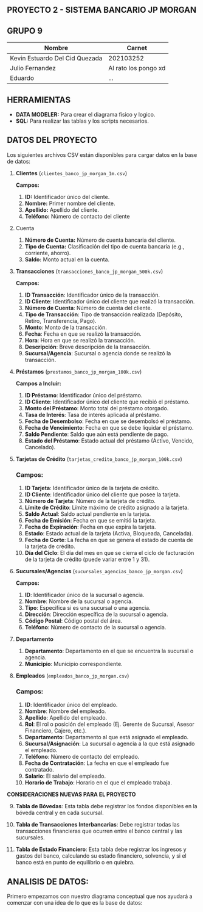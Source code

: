 

## PROYECTO 2 - SISTEMA BANCARIO JP MORGAN
## GRUPO 9
| Nombre | Carnet  |
|------------|------------|
| Kevin Estuardo Del Cid Quezada | 202103252 | 
| Julio Fernandez | Al rato los pongo xd | 
| Eduardo | ... | 

## HERRAMIENTAS
- **DATA MODELER:** Para crear el diagrama fisico y logico.
- **SQL:** Para realizar las tablas y los scripts necesarios.

## DATOS DEL PROYECTO
Los siguientes archivos CSV están disponibles para cargar datos en la base de datos:

1. **Clientes** (`clientes_banco_jp_morgan_1m.csv`)
    
    **Campos:**
    
    1. **ID:** Identificador único del cliente.
    2. **Nombre:** Primer nombre del cliente.
    3. **Apellido:** Apellido del cliente.
    4. **Teléfono:** Número de contacto del cliente
2. Cuenta
    1. **Número de Cuenta:** Número de cuenta bancaria del cliente.
    2. **Tipo de Cuenta:** Clasificación del tipo de cuenta bancaria (e.g., corriente, ahorro).
    3. **Saldo:** Monto actual en la cuenta.
3. **Transacciones** (`transacciones_banco_jp_morgan_500k.csv`)
    
    **Campos:**
    
    1. **ID Transacción**: Identificador único de la transacción.
    2. **ID Cliente**: Identificador único del cliente que realizó la transacción.
    3. **Número de Cuenta**: Número de cuenta del cliente.
    4. **Tipo de Transacción**: Tipo de transacción realizada (Depósito, Retiro, Transferencia, Pago).
    5. **Monto**: Monto de la transacción.
    6. **Fecha**: Fecha en que se realizó la transacción.
    7. **Hora**: Hora en que se realizó la transacción.
    8. **Descripción**: Breve descripción de la transacción.
    9. **Sucursal/Agencia**: Sucursal o agencia donde se realizó la transacción.
4. **Préstamos** (`prestamos_banco_jp_morgan_100k.csv`)
    
    **Campos a Incluir:**
    
    1. **ID Préstamo**: Identificador único del préstamo.
    2. **ID Cliente**: Identificador único del cliente que recibió el préstamo.
    3. **Monto del Préstamo**: Monto total del préstamo otorgado.
    4. **Tasa de Interés**: Tasa de interés aplicada al préstamo.
    5. **Fecha de Desembolso**: Fecha en que se desembolsó el préstamo.
    6. **Fecha de Vencimiento**: Fecha en que se debe liquidar el préstamo.
    7. **Saldo Pendiente**: Saldo que aún está pendiente de pago.
    8. **Estado del Préstamo**: Estado actual del préstamo (Activo, Vencido, Cancelado).
5. **Tarjetas de Crédito** (`tarjetas_credito_banco_jp_morgan_100k.csv`)
    
    ### Campos:
    
    1. **ID Tarjeta**: Identificador único de la tarjeta de crédito.
    2. **ID Cliente**: Identificador único del cliente que posee la tarjeta.
    3. **Número de Tarjeta**: Número de la tarjeta de crédito.
    4. **Límite de Crédito**: Límite máximo de crédito asignado a la tarjeta.
    5. **Saldo Actual**: Saldo actual pendiente en la tarjeta.
    6. **Fecha de Emisión**: Fecha en que se emitió la tarjeta.
    7. **Fecha de Expiración**: Fecha en que expira la tarjeta.
    8. **Estado**: Estado actual de la tarjeta (Activa, Bloqueada, Cancelada).
    9. **Fecha de Corte**: La fecha en que se genera el estado de cuenta de la tarjeta de crédito.
    10. **Día del Ciclo**: El día del mes en que se cierra el ciclo de facturación de la tarjeta de crédito (puede variar entre 1 y 31).
6. **Sucursales/Agencias** (`sucursales_agencias_banco_jp_morgan.csv`)
    
    **Campos:**
    
    1. **ID**: Identificador único de la sucursal o agencia.
    2. **Nombre**: Nombre de la sucursal o agencia.
    3. **Tipo**: Especifica si es una sucursal o una agencia.
    4. **Dirección**: Dirección específica de la sucursal o agencia.
    5. **Código Postal**: Código postal del área.
    6. **Teléfono**: Número de contacto de la sucursal o agencia.
7. **Departamento**
    1. **Departamento**: Departamento en el que se encuentra la sucursal o agencia.
    2. **Municipio**: Municipio correspondiente.
8. **Empleados** (`empleados_banco_jp_morgan.csv`)
    
    ### Campos:
    
    1. **ID**: Identificador único del empleado.
    2. **Nombre**: Nombre del empleado.
    3. **Apellido**: Apellido del empleado.
    4. **Rol**: El rol o posición del empleado (Ej. Gerente de Sucursal, Asesor Financiero, Cajero, etc.).
    5. **Departamento**: Departamento al que está asignado el empleado.
    6. **Sucursal/Asignación**: La sucursal o agencia a la que está asignado el empleado.
    7. **Teléfono**: Número de contacto del empleado.
    8. **Fecha de Contratación**: La fecha en que el empleado fue contratado.
    9. **Salario**: El salario del empleado.
    10. **Horario de Trabajo**: Horario en el que el empleado trabaja.
  
 **CONSIDERACIONES NUEVAS PARA EL PROYECTO**

9. **Tabla de Bóvedas**: Esta tabla debe registrar los fondos disponibles en la
bóveda central y en cada sucursal.

10. **Tabla de Transacciones Interbancarias**: Debe registrar todas las
transacciones financieras que ocurren entre el banco central y las sucursales.

11. **Tabla de Estado Financiero**: Esta tabla debe registrar los ingresos y gastos del
banco, calculando su estado financiero, solvencia, y si el banco está en punto
de equilibrio o en quiebra.

## ANALISIS DE DATOS:

Primero empezamos con nuestro diagrama conceptual que nos ayudará a comenzar con una idea de lo que es la base de datos:
